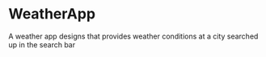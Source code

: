 # WeatherApp
A weather app designs that provides weather conditions at a city searched up in the search bar
